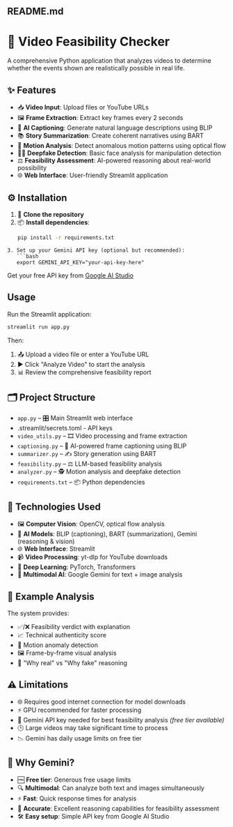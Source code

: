## README.md
# 🎥 Video Feasibility Checker

A comprehensive Python application that analyzes videos to determine whether the events shown are realistically possible in real life.

## ✨ Features

- 📥 **Video Input**: Upload files or YouTube URLs  
- 🖼️ **Frame Extraction**: Extract key frames every 2 seconds  
- 🧠 **AI Captioning**: Generate natural language descriptions using BLIP  
- 📚 **Story Summarization**: Create coherent narratives using BART  
- 🎯 **Motion Analysis**: Detect anomalous motion patterns using optical flow  
- 🕵️‍♂️ **Deepfake Detection**: Basic face analysis for manipulation detection  
- ⚖️ **Feasibility Assessment**: AI-powered reasoning about real-world possibility  
- 🌐 **Web Interface**: User-friendly Streamlit application  

## ⚙️ Installation

1. 📂 **Clone the repository**
2. 📦 **Install dependencies**:
   ```bash
   pip install -r requirements.txt
```
3. Set up your Gemini API key (optional but recommended):
   ```bash
   export GEMINI_API_KEY="your-api-key-here"
   ```
   Get your free API key from [Google AI Studio](https://makersuite.google.com/app/apikey)

## Usage

Run the Streamlit application:
```bash
streamlit run app.py
```
Then:
1. 📤 Upload a video file or enter a YouTube URL  
2. ▶️ Click "Analyze Video" to start the analysis  
3. 📊 Review the comprehensive feasibility report  

## 🗂️ Project Structure

- `app.py` – 🎛️ Main Streamlit web interface  
- .streamlit/secrets.toml - API keys
- `video_utils.py` – 🎞️ Video processing and frame extraction  
- `captioning.py` – 🧠 AI-powered frame captioning using BLIP  
- `summarizer.py` – ✍️ Story generation using BART  
- `feasibility.py` – ⚖️ LLM-based feasibility analysis  
- `analyzer.py` – 🕵️ Motion analysis and deepfake detection  
- `requirements.txt` – 📦 Python dependencies  

## 🧰 Technologies Used

- 🖼️ **Computer Vision**: OpenCV, optical flow analysis  
- 🤖 **AI Models**: BLIP (captioning), BART (summarization), Gemini (reasoning & vision)  
- 🌐 **Web Interface**: Streamlit  
- 📹 **Video Processing**: yt-dlp for YouTube downloads  
- 🔬 **Deep Learning**: PyTorch, Transformers  
- 🧠 **Multimodal AI**: Google Gemini for text + image analysis  

## 🧪 Example Analysis

The system provides:  
- ✅/❌ Feasibility verdict with explanation  
- 📈 Technical authenticity score  
- 🚨 Motion anomaly detection  
- 🖼️ Frame-by-frame visual analysis  
- 🤔 "Why real" vs "Why fake" reasoning  

## ⚠️ Limitations

- 🌐 Requires good internet connection for model downloads  
- ⚡ GPU recommended for faster processing  
- 🔑 Gemini API key needed for best feasibility analysis *(free tier available)*  
- 🕒 Large videos may take significant time to process  
- 📉 Gemini has daily usage limits on free tier  

## 💎 Why Gemini?

- 🆓 **Free tier**: Generous free usage limits  
- 🔍 **Multimodal**: Can analyze both text and images simultaneously  
- ⚡ **Fast**: Quick response times for analysis  
- 🎯 **Accurate**: Excellent reasoning capabilities for feasibility assessment  
- 🛠️ **Easy setup**: Simple API key from Google AI Studio 
